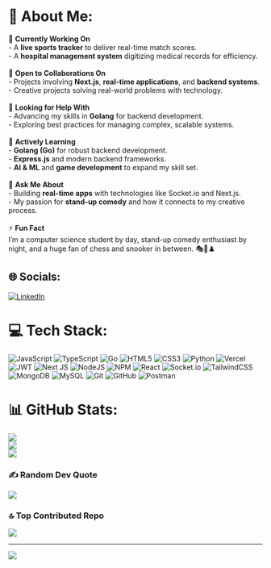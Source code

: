# 💫 About Me:
🔭 **Currently Working On**  <br>- A **live sports tracker** to deliver real-time match scores.  <br>- A **hospital management system** digitizing medical records for efficiency.  <br><br>👯 **Open to Collaborations On**  <br>- Projects involving **Next.js**, **real-time applications**, and **backend systems**. <br>- Creative projects solving real-world problems with technology.  <br><br>🤝 **Looking for Help With**  <br>- Advancing my skills in **Golang** for backend development.<br>- Exploring best practices for managing complex, scalable systems.<br><br>🌱 **Actively Learning**  <br>- **Golang (Go)** for robust backend development.  <br>- **Express.js** and modern backend frameworks.  <br>- **AI & ML** and **game development** to expand my skill set.<br><br>💬 **Ask Me About**  <br>- Building **real-time apps** with technologies like Socket.io and Next.js.  <br>- My passion for **stand-up comedy** and how it connects to my creative process.  <br><br>⚡ **Fun Fact**  <br>I’m a computer science student by day, stand-up comedy enthusiast by night, and a huge fan of chess and snooker in between. 🎭🎱♟️  


## 🌐 Socials:
[![LinkedIn](https://img.shields.io/badge/LinkedIn-%230077B5.svg?logo=linkedin&logoColor=white)](https://linkedin.com/in/https://www.linkedin.com/in/darsh-nahar/) 

# 💻 Tech Stack:
![JavaScript](https://img.shields.io/badge/javascript-%23323330.svg?style=for-the-badge&logo=javascript&logoColor=%23F7DF1E) ![TypeScript](https://img.shields.io/badge/typescript-%23007ACC.svg?style=for-the-badge&logo=typescript&logoColor=white) ![Go](https://img.shields.io/badge/go-%2300ADD8.svg?style=for-the-badge&logo=go&logoColor=white) ![HTML5](https://img.shields.io/badge/html5-%23E34F26.svg?style=for-the-badge&logo=html5&logoColor=white) ![CSS3](https://img.shields.io/badge/css3-%231572B6.svg?style=for-the-badge&logo=css3&logoColor=white) ![Python](https://img.shields.io/badge/python-3670A0?style=for-the-badge&logo=python&logoColor=ffdd54) ![Vercel](https://img.shields.io/badge/vercel-%23000000.svg?style=for-the-badge&logo=vercel&logoColor=white) ![JWT](https://img.shields.io/badge/JWT-black?style=for-the-badge&logo=JSON%20web%20tokens) ![Next JS](https://img.shields.io/badge/Next-black?style=for-the-badge&logo=next.js&logoColor=white) ![NodeJS](https://img.shields.io/badge/node.js-6DA55F?style=for-the-badge&logo=node.js&logoColor=white) ![NPM](https://img.shields.io/badge/NPM-%23CB3837.svg?style=for-the-badge&logo=npm&logoColor=white) ![React](https://img.shields.io/badge/react-%2320232a.svg?style=for-the-badge&logo=react&logoColor=%2361DAFB) ![Socket.io](https://img.shields.io/badge/Socket.io-black?style=for-the-badge&logo=socket.io&badgeColor=010101) ![TailwindCSS](https://img.shields.io/badge/tailwindcss-%2338B2AC.svg?style=for-the-badge&logo=tailwind-css&logoColor=white) ![MongoDB](https://img.shields.io/badge/MongoDB-%234ea94b.svg?style=for-the-badge&logo=mongodb&logoColor=white) ![MySQL](https://img.shields.io/badge/mysql-4479A1.svg?style=for-the-badge&logo=mysql&logoColor=white) ![Git](https://img.shields.io/badge/git-%23F05033.svg?style=for-the-badge&logo=git&logoColor=white) ![GitHub](https://img.shields.io/badge/github-%23121011.svg?style=for-the-badge&logo=github&logoColor=white) ![Postman](https://img.shields.io/badge/Postman-FF6C37?style=for-the-badge&logo=postman&logoColor=white)
# 📊 GitHub Stats:
![](https://github-readme-stats.vercel.app/api?username=DNahar74&theme=dark&hide_border=false&include_all_commits=true&count_private=true)<br/>
![](https://github-readme-streak-stats.herokuapp.com/?user=DNahar74&theme=dark&hide_border=false)<br/>
![](https://github-readme-stats.vercel.app/api/top-langs/?username=DNahar74&theme=dark&hide_border=false&include_all_commits=true&count_private=true&layout=compact)

### ✍️ Random Dev Quote
![](https://quotes-github-readme.vercel.app/api?type=horizontal&theme=dark)

### 🔝 Top Contributed Repo
![](https://github-contributor-stats.vercel.app/api?username=DNahar74&limit=5&theme=transparent&combine_all_yearly_contributions=true)

---
[![](https://visitcount.itsvg.in/api?id=DNahar74&icon=0&color=0)](https://visitcount.itsvg.in)

<!-- Proudly created with GPRM ( https://gprm.itsvg.in ) -->
